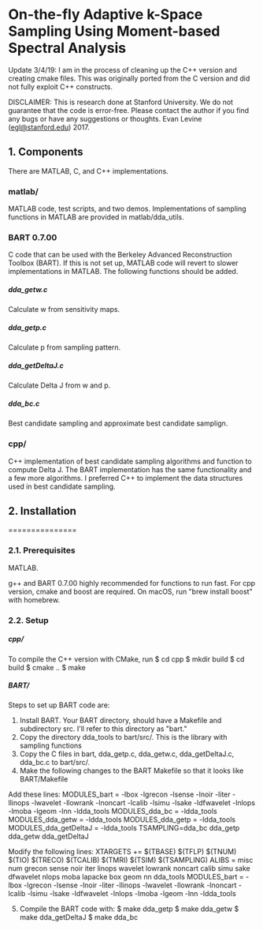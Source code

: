 # On-the-fly Adaptive k-Space Sampling Using Moment-based Spectral Analysis

Update 3/4/19: I am in the process of cleaning up the C++ version and creating cmake files. 
This was originally ported from the C version and did not fully exploit C++ constructs.

DISCLAIMER: This is research done at Stanford University. We do not 
guarantee that the code is error-free. Please contact the author if you 
find any bugs or have any suggestions or thoughts.
Evan Levine (egl@stanford.edu) 2017.

## 1. Components

There are MATLAB, C, and C++ implementations.

### matlab/
MATLAB code, test scripts, and two demos. Implementations of sampling functions
in MATLAB are provided in matlab/dda_utils.

### BART 0.7.00
C code that can be used with the Berkeley Advanced Reconstruction Toolbox (BART).
If this is not set up, MATLAB code will revert to slower implementations in MATLAB. 
The following functions should be added.

##### dda_getw.c
Calculate w from sensitivity maps.

##### dda_getp.c
Calculate p from sampling pattern.

##### dda_getDeltaJ.c
Calculate Delta J from w and p.

##### dda_bc.c
Best candidate sampling and approximate best candidate samplign.

### cpp/
C++ implementation of best candidate sampling algorithms and function to compute Delta J.
The BART implementation has the same functionality and a few more algorithms. I preferred
C++ to implement the data structures used in best candidate sampling.

## 2. Installation
===============

### 2.1. Prerequisites

MATLAB. 

g++ and BART 0.7.00 highly recommended for functions to run fast. 
For cpp version, cmake and boost are required. On macOS, run "brew install boost" with homebrew.

### 2.2. Setup

##### cpp/
To compile the C++ version with CMake, run
$ cd cpp
$ mkdir build
$ cd build
$ cmake ..
$ make

##### BART/

Steps to set up BART code are:

1) Install BART. Your BART directory, should have a Makefile and subdirectory src. 
   I'll refer to this directory as "bart."
2) Copy the directory dda_tools to bart/src/. 
   This is the library with sampling functions
3) Copy the C files in bart, dda_getp.c, dda_getw.c, dda_getDeltaJ.c, dda_bc.c 
   to bart/src/. 
4) Make the following changes to the BART Makefile so that it looks like BART/Makefile

Add these lines:
MODULES_bart = -lbox -lgrecon -lsense -lnoir -liter -llinops -lwavelet -llowrank -lnoncart -lcalib -lsimu -lsake -ldfwavelet -lnlops -lmoba -lgeom -lnn -ldda_tools
MODULES_dda_bc = -ldda_tools 
MODULES_dda_getw = -ldda_tools 
MODULES_dda_getp = -ldda_tools 
MODULES_dda_getDeltaJ = -ldda_tools 
TSAMPLING=dda_bc dda_getp dda_getw dda_getDeltaJ

Modify the following lines:
XTARGETS += $(TBASE) $(TFLP) $(TNUM) $(TIO) $(TRECO) $(TCALIB) $(TMRI) $(TSIM) $(TSAMPLING)
ALIBS = misc num grecon sense noir iter linops wavelet lowrank noncart calib simu sake dfwavelet nlops moba lapacke box geom nn dda_tools
MODULES_bart = -lbox -lgrecon -lsense -lnoir -liter -llinops -lwavelet -llowrank -lnoncart -lcalib -lsimu -lsake -ldfwavelet -lnlops -lmoba -lgeom -lnn -ldda_tools

5) Compile the BART code with:
    $ make dda_getp
    $ make dda_getw
    $ make dda_getDeltaJ
    $ make dda_bc
